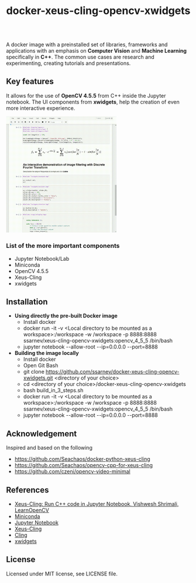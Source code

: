<center>
    <h1 itemprop="headline">docker-xeus-cling-opencv-xwidgets</h1>
</center>
<br><br>

A docker image with a preinstalled set of libraries, frameworks and applications with an emphasis on **Computer Vision** and **Machine Learning** specifically in **C++**.
The common use cases are research and experimenting, creating tutorials and presentations.

## Key features
It allows for the use of **OpenCV 4.5.5** from C++ inside the Jupyter notebook. The UI components from **xwidgets**, help the creation of even more interactive experience.

<img src="./interactive.gif" width="60%"/>

### List of the more important components
 - Jupyter Notebook/Lab
 - Miniconda
 - OpenCV 4.5.5
 - Xeus-Cling
 - xwidgets
 
 
## Installation

 - **Using directly the pre-built Docker image**
   - Install docker
   - docker run -it -v &lt;Local directory to be mounted as a workspace&gt;:/workspace -w /workspace -p 8888:8888 ssarnev/xeus-cling-opencv-xwidgets:opencv_4_5_5 /bin/bash
   - jupyter notebook --allow-root --ip=0.0.0.0 --port=8888
 - **Building the image locally**
   - Install docker
   - Open Git Bash
   - git clone https://github.com/ssarnev/docker-xeus-cling-opencv-xwidgets.git &lt;directory of your choice&gt;
   - cd &lt;directory of your choice&gt;/docker-xeus-cling-opencv-xwidgets
   - bash build_in_3_steps.sh
   - docker run -it -v &lt;Local directory to be mounted as a workspace&gt;:/workspace -w /workspace -p 8888:8888 ssarnev/xeus-cling-opencv-xwidgets:opencv_4_5_5 /bin/bash
   - jupyter notebook --allow-root --ip=0.0.0.0 --port=8888   
    
 
## Acknowledgement
 Inspired and based on the following
  - https://github.com/Seachaos/docker-python-xeus-cling
  - https://github.com/Seachaos/opencv-cpp-for-xeus-cling
  - https://github.com/czeni/opencv-video-minimal

## References
  - [Xeus-Cling: Run C++ code in Jupyter Notebook, Vishwesh Shrimali, LearnOpenCV](https://learnopencv.com/xeus-cling-run-c-code-in-jupyter-notebook/)
  - [Miniconda](https://docs.conda.io/en/latest/miniconda.html)
  - [Jupyter Notebook](https://jupyter.org/)
  - [Xeus-Cling](https://github.com/jupyter-xeus/xeus-cling)
  - [Cling](https://github.com/root-project/cling)
  - [xwidgets](https://xwidgets.readthedocs.io/en/latest/)

## License
Licensed under MIT license, see LICENSE file.
